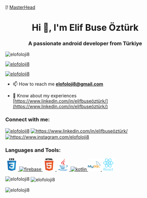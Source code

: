  [! [MasterHead](https://mltzp09tjnsg.i.optimole.com/9ZW7nrM-sttZiCTm/w:auto/h:auto/q:auto/https://spacestationapes.com/wp-content/uploads/2018/04/Hilarious-Kermit-The-Frog-GIF-downsized_large.gif)

<h1 align="center">Hi 👋, I'm Elif Buse Öztürk</h1>
<h3 align="center">A passionate android developer from Türkiye</h3>

<p align="left"> <img src="https://komarev.com/ghpvc/?username=elofoloji8&label=Profile%20views&color=0e75b6&style=flat" alt="elofoloji8" /> </p>

<p align="left"> <a href="https://github.com/ryo-ma/github-profile-trophy"><img src="https://github-profile-trophy.vercel.app/?username=elofoloji8" alt="elofoloji8" /></a> </p>

<p align="left"> <a href="https://twitter.com/elofoloji8" target="blank"><img src="https://img.shields.io/twitter/follow/elofoloji8?logo=twitter&style=for-the-badge" alt="elofoloji8" /></a> </p>

- 📫 How to reach me **elofoloji8@gmail.com**

- 📄 Know about my experiences [https://www.linkedin.com/in/elifbuseöztürk/](https://www.linkedin.com/in/elifbuseöztürk/)

<h3 align="left">Connect with me:</h3>
<p align="left">
<a href="https://twitter.com/elofoloji8" target="blank"><img align="center" src="https://raw.githubusercontent.com/rahuldkjain/github-profile-readme-generator/master/src/images/icons/Social/twitter.svg" alt="elofoloji8" height="30" width="40" /></a>
<a href="https://linkedin.com/in/https://www.linkedin.com/in/elifbuseöztürk/" target="blank"><img align="center" src="https://raw.githubusercontent.com/rahuldkjain/github-profile-readme-generator/master/src/images/icons/Social/linked-in-alt.svg" alt="https://www.linkedin.com/in/elifbuseöztürk/" height="30" width="40" /></a>
<a href="https://instagram.com/https://www.instagram.com/elofoloji8" target="blank"><img align="center" src="https://raw.githubusercontent.com/rahuldkjain/github-profile-readme-generator/master/src/images/icons/Social/instagram.svg" alt="https://www.instagram.com/elofoloji8" height="30" width="40" /></a>
</p>

<h3 align="left">Languages and Tools:</h3>
<p align="left"> <a href="https://www.w3schools.com/css/" target="_blank" rel="noreferrer"> <img src="https://raw.githubusercontent.com/devicons/devicon/master/icons/css3/css3-original-wordmark.svg" alt="css3" width="40" height="40"/> </a> <a href="https://firebase.google.com/" target="_blank" rel="noreferrer"> <img src="https://www.vectorlogo.zone/logos/firebase/firebase-icon.svg" alt="firebase" width="40" height="40"/> </a> <a href="https://www.w3.org/html/" target="_blank" rel="noreferrer"> <img src="https://raw.githubusercontent.com/devicons/devicon/master/icons/html5/html5-original-wordmark.svg" alt="html5" width="40" height="40"/> </a> <a href="https://www.java.com" target="_blank" rel="noreferrer"> <img src="https://raw.githubusercontent.com/devicons/devicon/master/icons/java/java-original.svg" alt="java" width="40" height="40"/> </a> <a href="https://kotlinlang.org" target="_blank" rel="noreferrer"> <img src="https://www.vectorlogo.zone/logos/kotlinlang/kotlinlang-icon.svg" alt="kotlin" width="40" height="40"/> </a> <a href="https://www.mysql.com/" target="_blank" rel="noreferrer"> <img src="https://raw.githubusercontent.com/devicons/devicon/master/icons/mysql/mysql-original-wordmark.svg" alt="mysql" width="40" height="40"/> </a> <a href="https://reactjs.org/" target="_blank" rel="noreferrer"> <img src="https://raw.githubusercontent.com/devicons/devicon/master/icons/react/react-original-wordmark.svg" alt="react" width="40" height="40"/> </a> </p>

<p><img align="left" src="https://github-readme-stats.vercel.app/api/top-langs?username=elofoloji8&show_icons=true&locale=en&layout=compact" alt="elofoloji8" /></p>

<p>&nbsp;<img align="center" src="https://github-readme-stats.vercel.app/api?username=elofoloji8&show_icons=true&locale=en" alt="elofoloji8" /></p>

<p><img align="center" src="https://github-readme-streak-stats.herokuapp.com/?user=elofoloji8&" alt="elofoloji8" /></p>
